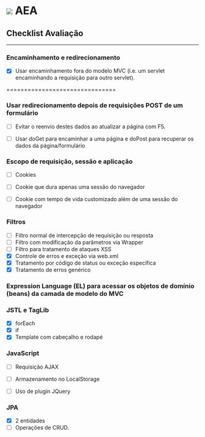 # ![](C:\Users\Landwixx\Astronomic_Events_Alert\src\main\webapp\resources\img\galaxy-icon.png) AEA
## Checklist Avaliação
___________
### Encaminhamento e redirecionamento
  - [x] Usar encaminhamento fora do modelo MVC (i.e. um servlet encaminhando a requisição para outro servlet).

===============================
### Usar redirecionamento depois de requisições POST de um formulário
  - [ ] Evitar o reenvio destes dados ao atualizar a página com F5.
  - [ ] Usar doGet para encaminhar a uma página e doPost para recuperar os dados da página/formulário


### Escopo de requisição, sessão e aplicação
  - [ ] Cookies
  - [ ] Cookie que dura apenas uma sessão do navegador
  - [ ] Cookie com tempo de vida customizado além de uma sessão do navegador


### Filtros
   - [ ] Filtro normal de intercepção de requisição ou resposta
   - [ ] Filtro com modificação da parâmetros via Wrapper
   - [ ] Filtro para tratamento de ataques XSS
   - [x] Controle de erros e exceção via web.xml  
   - [x] Tratamento por código de status ou exceção específica
   - [x] Tratamento de erros genérico

###  Expression Language (EL) para acessar os objetos de domínio (beans) da camada de modelo do MVC

### JSTL e TagLib
- [x] forEach
- [x]  if
- [x] Template com cabeçalho e rodapé

### JavaScript
- [ ] Requisição AJAX
- [ ] Armazenamento no LocalStorage
- [ ] Uso de plugin JQuery


### JPA
- [x] 2 entidades
- [ ] Operações de CRUD.